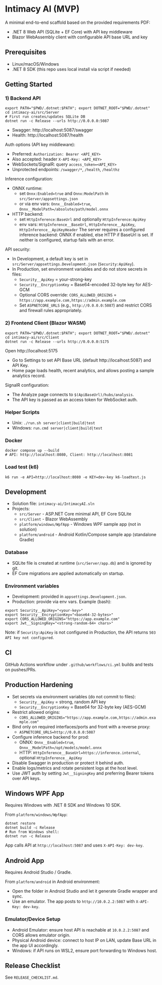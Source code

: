 # Intimacy AI (MVP)

A minimal end-to-end scaffold based on the provided requirements PDF:
- .NET 8 Web API (SQLite + EF Core) with API key middleware
- Blazor WebAssembly client with configurable API base URL and key

## Prerequisites
- Linux/macOS/Windows
- .NET 8 SDK (this repo uses local install via script if needed)

## Getting Started

### 1) Backend API
```
export PATH="$PWD/.dotnet:$PATH"; export DOTNET_ROOT="$PWD/.dotnet"
cd intimacy-ai/src/Server
# First run creates/updates SQLite DB
dotnet run -c Release --urls http://0.0.0.0:5087
```
- Swagger: http://localhost:5087/swagger
- Health: http://localhost:5087/health
 
Auth options (API key middleware):
- Preferred: `Authorization: Bearer <API_KEY>`
- Also accepted: header `X-API-Key: <API_KEY>`
- WebSockets/SignalR: query `access_token=<API_KEY>`
- Unprotected endpoints: `/swagger/*`, `/health`, `/healthz`

Inference configuration:
- ONNX runtime:
  - set `Onnx:Enabled=true` and `Onnx:ModelPath` in `src/Server/appsettings.json`
  - or via env vars: `Onnx__Enabled=true`, `Onnx__ModelPath=/absolute/path/model.onnx`
- HTTP backend:
  - set `HttpInference:BaseUrl` and optionally `HttpInference:ApiKey`
  - env vars: `HttpInference__BaseUrl`, `HttpInference__ApiKey`, `HttpInference__ApiKeyHeader`
The server requires a configured inference backend: ONNX if enabled, else HTTP if BaseUrl is set. If neither is configured, startup fails with an error.

API security:
- In Development, a default key is set in `src/Server/appsettings.Development.json` (`Security:ApiKey`).
- In Production, set environment variables and do not store secrets in files:
  - `Security__ApiKey` = your-strong-key
  - `Security__EncryptionKey` = Base64-encoded 32-byte key for AES-GCM
  - Optional CORS override: `CORS_ALLOWED_ORIGINS` = `https://app.example.com,https://admin.example.com`
  - Set `ASPNETCORE_URLS` (e.g., `http://0.0.0.0:5087`) and restrict CORS and firewall rules appropriately.

### 2) Frontend Client (Blazor WASM)
```
export PATH="$PWD/.dotnet:$PATH"; export DOTNET_ROOT="$PWD/.dotnet"
cd intimacy-ai/src/Client
dotnet run -c Release --urls http://0.0.0.0:5175
```
Open http://localhost:5175

- Go to Settings to set API Base URL (default http://localhost:5087) and API Key.
- Home page loads health, recent analytics, and allows posting a sample analytics record.
 
SignalR configuration:
- The Analyze page connects to `$(ApiBaseUrl)/hubs/analysis`.
- The API key is passed as an access token for WebSocket auth.

### Helper Scripts
- Unix: `./run.sh server|client|build|test`
- Windows: `run.cmd server|client|build|test`

### Docker

```
docker compose up --build
# API: http://localhost:8080, Client: http://localhost:8081
```

### Load test (k6)

```
k6 run -e API=http://localhost:8080 -e KEY=dev-key k6-loadtest.js
```

## Development
- Solution file: `intimacy-ai/IntimacyAI.sln`
- Projects:
  - `src/Server` - ASP.NET Core minimal API, EF Core SQLite
  - `src/Client` - Blazor WebAssembly
  - `platform/windows/WpfApp` - Windows WPF sample app (not in solution)
  - `platform/android` - Android Kotlin/Compose sample app (standalone Gradle)

### Database
- SQLite file is created at runtime (`src/Server/app.db`) and is ignored by git.
- EF Core migrations are applied automatically on startup.

### Environment variables
- Development: provided in `appsettings.Development.json`.
- Production: provide via env vars. Example (bash):
```
export Security__ApiKey="<your-key>"
export Security__EncryptionKey="<base64-32-bytes>"
export CORS_ALLOWED_ORIGINS="https://app.example.com"
export Jwt__SigningKey="<strong-random-64+ chars>"
```
Note: if `Security:ApiKey` is not configured in Production, the API returns `503 API key not configured`.

## CI
GitHub Actions workflow under `.github/workflows/ci.yml` builds and tests on pushes/PRs.

## Production Hardening
- Set secrets via environment variables (do not commit to files):
  - `Security__ApiKey` = strong, random API key
  - `Security__EncryptionKey` = Base64 for 32-byte key (AES-GCM)
- Restrict allowed origins:
  - `CORS_ALLOWED_ORIGINS="https://app.example.com,https://admin.example.com"`
- Bind only on required interfaces/ports and front with a reverse proxy:
  - `ASPNETCORE_URLS=http://0.0.0.0:5087`
- Configure inference backend for prod:
  - ONNX: `Onnx__Enabled=true`, `Onnx__ModelPath=/opt/models/model.onnx`
  - HTTP: `HttpInference__BaseUrl=https://inference.internal`, optional `HttpInference__ApiKey`
- Disable Swagger in production or protect it behind auth.
- Enable logs/metrics and rotate persistent logs at the host level.
- Use JWT auth by setting `Jwt__SigningKey` and preferring Bearer tokens over API keys.

## Windows WPF App
Requires Windows with .NET 8 SDK and Windows 10 SDK.

From `platform/windows/WpfApp`:
```
dotnet restore
dotnet build -c Release
# Run from Windows shell:
dotnet run -c Release
```
App calls API at `http://localhost:5087` and uses `X-API-Key: dev-key`.

## Android App
Requires Android Studio / Gradle.

From `platform/android` in Android environment:
- Open the folder in Android Studio and let it generate Gradle wrapper and sync.
- Use an emulator. The app posts to `http://10.0.2.2:5087` with `X-API-Key: dev-key`.

### Emulator/Device Setup
- Android Emulator: ensure host API is reachable at `10.0.2.2:5087` and CORS allows emulator origin.
- Physical Android device: connect to host IP on LAN, update Base URL in the app UI accordingly.
- Windows: if API runs on WSL2, ensure port forwarding to Windows host.

## Release Checklist
See `RELEASE_CHECKLIST.md`.
